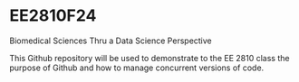 # EE2810F24
Biomedical Sciences Thru a Data Science Perspective

This Github repository will be used to demonstrate to the EE 2810 class the purpose of Github and how to manage concurrent versions of code.
